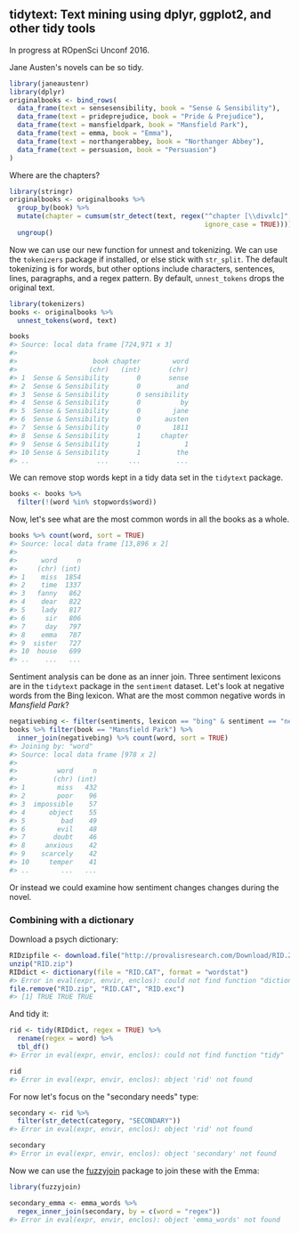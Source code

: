 <!-- README.md is generated from README.Rmd. Please edit that file -->

tidytext: Text mining using dplyr, ggplot2, and other tidy tools
---------------

In progress at ROpenSci Unconf 2016.



Jane Austen's novels can be so tidy.


```r
library(janeaustenr)
library(dplyr)
originalbooks <- bind_rows(
  data_frame(text = sensesensibility, book = "Sense & Sensibility"),
  data_frame(text = prideprejudice, book = "Pride & Prejudice"),
  data_frame(text = mansfieldpark, book = "Mansfield Park"),
  data_frame(text = emma, book = "Emma"),
  data_frame(text = northangerabbey, book = "Northanger Abbey"),
  data_frame(text = persuasion, book = "Persuasion")
)
```

Where are the chapters?


```r
library(stringr)
originalbooks <- originalbooks %>%
  group_by(book) %>%
  mutate(chapter = cumsum(str_detect(text, regex("^chapter [\\divxlc]", 
                                                 ignore_case = TRUE)))) %>%
  ungroup()
```

Now we can use our new function for unnest and tokenizing. We can use the `tokenizers` package if installed, or else stick with `str_split`. The default tokenizing is for words, but other options include characters, sentences, lines, paragraphs, and a regex pattern. By default, `unnest_tokens` drops the original text.


```r
library(tokenizers)
books <- originalbooks %>%
  unnest_tokens(word, text)

books
#> Source: local data frame [724,971 x 3]
#> 
#>                   book chapter        word
#>                  (chr)   (int)       (chr)
#> 1  Sense & Sensibility       0       sense
#> 2  Sense & Sensibility       0         and
#> 3  Sense & Sensibility       0 sensibility
#> 4  Sense & Sensibility       0          by
#> 5  Sense & Sensibility       0        jane
#> 6  Sense & Sensibility       0      austen
#> 7  Sense & Sensibility       0        1811
#> 8  Sense & Sensibility       1     chapter
#> 9  Sense & Sensibility       1           1
#> 10 Sense & Sensibility       1         the
#> ..                 ...     ...         ...
```

We can remove stop words kept in a tidy data set in the `tidytext` package.


```r
books <- books %>%
  filter(!(word %in% stopwords$word))
```

Now, let's see what are the most common words in all the books as a whole.


```r
books %>% count(word, sort = TRUE) 
#> Source: local data frame [13,896 x 2]
#> 
#>      word     n
#>     (chr) (int)
#> 1    miss  1854
#> 2    time  1337
#> 3   fanny   862
#> 4    dear   822
#> 5    lady   817
#> 6     sir   806
#> 7     day   797
#> 8    emma   787
#> 9  sister   727
#> 10  house   699
#> ..    ...   ...
```

Sentiment analysis can be done as an inner join. Three sentiment lexicons are in the `tidytext` package in the `sentiment` dataset. Let's look at negative words from the Bing lexicon. What are the most common negative words in *Mansfield Park*?


```r
negativebing <- filter(sentiments, lexicon == "bing" & sentiment == "negative")
books %>% filter(book == "Mansfield Park") %>% 
  inner_join(negativebing) %>% count(word, sort = TRUE)
#> Joining by: "word"
#> Source: local data frame [978 x 2]
#> 
#>          word     n
#>         (chr) (int)
#> 1        miss   432
#> 2        poor    96
#> 3  impossible    57
#> 4      object    55
#> 5         bad    49
#> 6        evil    48
#> 7       doubt    46
#> 8     anxious    42
#> 9    scarcely    42
#> 10     temper    41
#> ..        ...   ...
```

Or instead we could examine how sentiment changes changes during the novel.






### Combining with a dictionary

Download a psych dictionary:


```r
RIDzipfile <- download.file("http://provalisresearch.com/Download/RID.ZIP", "RID.zip")
unzip("RID.zip")
RIDdict <- dictionary(file = "RID.CAT", format = "wordstat")
#> Error in eval(expr, envir, enclos): could not find function "dictionary"
file.remove("RID.zip", "RID.CAT", "RID.exc")
#> [1] TRUE TRUE TRUE
```

And tidy it:


```r
rid <- tidy(RIDdict, regex = TRUE) %>%
  rename(regex = word) %>%
  tbl_df()
#> Error in eval(expr, envir, enclos): could not find function "tidy"

rid
#> Error in eval(expr, envir, enclos): object 'rid' not found
```

For now let's focus on the "secondary needs" type:


```r
secondary <- rid %>%
  filter(str_detect(category, "SECONDARY"))
#> Error in eval(expr, envir, enclos): object 'rid' not found

secondary
#> Error in eval(expr, envir, enclos): object 'secondary' not found
```

Now we can use the [fuzzyjoin](TODO) package to join these with the Emma:


```r
library(fuzzyjoin)

secondary_emma <- emma_words %>%
  regex_inner_join(secondary, by = c(word = "regex"))
#> Error in eval(expr, envir, enclos): object 'emma_words' not found
```
